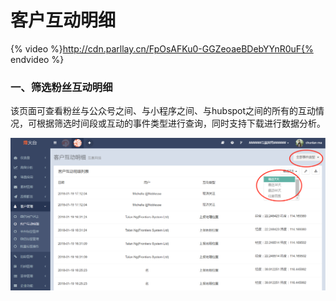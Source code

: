 # 客户互动明细

{% video %}http://cdn.parllay.cn/FpOsAFKu0-GGZeoaeBDebYYnR0uF{% endvideo %}

### 一、筛选粉丝互动明细

该页面可查看粉丝与公众号之间、与小程序之间、与hubspot之间的所有的互动情况，可根据筛选时间段或互动的事件类型进行查询，同时支持下载进行数据分析。  

![](/assets/1516357800.png)

